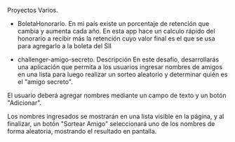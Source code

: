 Proyectos Varios.

* BoletaHonorario.
En mi país existe un porcentaje de retención que cambia y aumenta cada año.
En esta app hace un calculo rápido del honorario a recibir más la retención cuyo valor final es el que se usa para agregarlo a la boleta del SII


* challenger-amigo-secreto.
Descripción
En este desafío, desarrollarás una aplicación que permita a los usuarios ingresar nombres de amigos en una lista para luego realizar
un sorteo aleatorio y determinar quién es el "amigo secreto".

El usuario deberá agregar nombres mediante un campo de texto y un botón "Adicionar".

Los nombres ingresados se mostrarán en una lista visible en la página, y al finalizar, un botón "Sortear Amigo" seleccionará uno
de los nombres de forma aleatoria, mostrando el resultado en pantalla.

